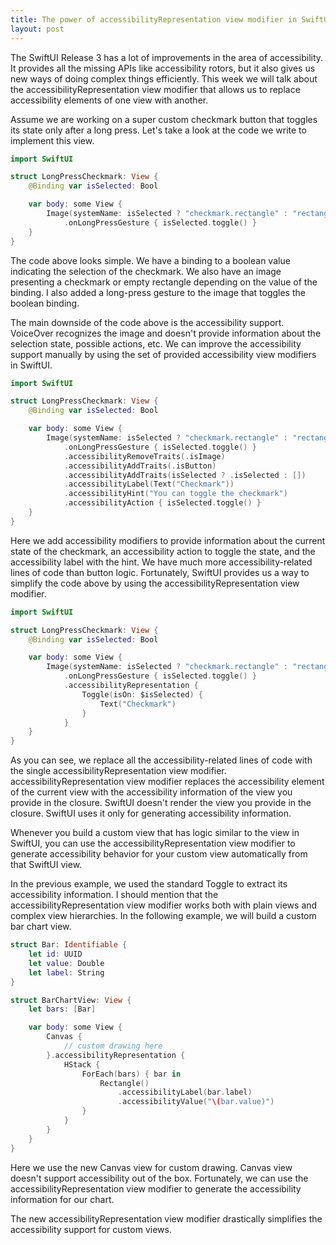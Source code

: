 ```yaml
---
title: The power of accessibilityRepresentation view modifier in SwiftUI
layout: post
---
```


The SwiftUI Release 3 has a lot of improvements in the area of accessibility. It provides all the missing APIs like accessibility rotors, but it also gives us new ways of doing complex things efficiently. This week we will talk about the accessibilityRepresentation view modifier that allows us to replace accessibility elements of one view with another.

Assume we are working on a super custom checkmark button that toggles its state only after a long press. Let's take a look at the code we write to implement this view.

```swift
import SwiftUI

struct LongPressCheckmark: View {
    @Binding var isSelected: Bool

    var body: some View {
        Image(systemName: isSelected ? "checkmark.rectangle" : "rectangle")
            .onLongPressGesture { isSelected.toggle() }
    }
}
```

The code above looks simple. We have a binding to a boolean value indicating the selection of the checkmark. We also have an image presenting a checkmark or empty rectangle depending on the value of the binding. I also added a long-press gesture to the image that toggles the boolean binding.

The main downside of the code above is the accessibility support. VoiceOver recognizes the image and doesn't provide information about the selection state, possible actions, etc. We can improve the accessibility support manually by using the set of provided accessibility view modifiers in SwiftUI.

```swift
import SwiftUI

struct LongPressCheckmark: View {
    @Binding var isSelected: Bool

    var body: some View {
        Image(systemName: isSelected ? "checkmark.rectangle" : "rectangle")
            .onLongPressGesture { isSelected.toggle() }
            .accessibilityRemoveTraits(.isImage)
            .accessibilityAddTraits(.isButton)
            .accessibilityAddTraits(isSelected ? .isSelected : [])
            .accessibilityLabel(Text("Checkmark"))
            .accessibilityHint("You can toggle the checkmark")
            .accessibilityAction { isSelected.toggle() }
    }
}
```

Here we add accessibility modifiers to provide information about the current state of the checkmark, an accessibility action to toggle the state, and the accessibility label with the hint. We have much more accessibility-related lines of code than button logic. Fortunately, SwiftUI provides us a way to simplify the code above by using the accessibilityRepresentation view modifier.

```swift
import SwiftUI

struct LongPressCheckmark: View {
    @Binding var isSelected: Bool

    var body: some View {
        Image(systemName: isSelected ? "checkmark.rectangle" : "rectangle")
            .onLongPressGesture { isSelected.toggle() }
            .accessibilityRepresentation {
                Toggle(isOn: $isSelected) {
                    Text("Checkmark")
                }
            }
    }
}
```

As you can see, we replace all the accessibility-related lines of code with the single accessibilityRepresentation view modifier. accessibilityRepresentation view modifier replaces the accessibility element of the current view with the accessibility information of the view you provide in the closure. SwiftUI doesn't render the view you provide in the closure. SwiftUI uses it only for generating accessibility information.

Whenever you build a custom view that has logic similar to the view in SwiftUI, you can use the accessibilityRepresentation view modifier to generate accessibility behavior for your custom view automatically from that SwiftUI view.

In the previous example, we used the standard Toggle to extract its accessibility information. I should mention that the accessibilityRepresentation view modifier works both with plain views and complex view hierarchies. In the following example, we will build a custom bar chart view.

```swift
struct Bar: Identifiable {
    let id: UUID
    let value: Double
    let label: String
}

struct BarChartView: View {
    let bars: [Bar]

    var body: some View {
        Canvas {
            // custom drawing here
        }.accessibilityRepresentation {
            HStack {
                ForEach(bars) { bar in
                    Rectangle()
                        .accessibilityLabel(bar.label)
                        .accessibilityValue("\(bar.value)")
                }
            }
        }
    }
}
```

Here we use the new Canvas view for custom drawing. Canvas view doesn't support accessibility out of the box. Fortunately, we can use the accessibilityRepresentation view modifier to generate the accessibility information for our chart.

The new accessibilityRepresentation view modifier drastically simplifies the accessibility support for custom views.

